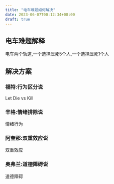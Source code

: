 ```yaml
---
title: "电车难题如何解决"
date: 2023-06-07T00:12:34+08:00
draft: true
---
```


## 电车难题解释

电车两个轨道,一个选择压死5个人,一个选择压死1个人

## 解决方案

### 福特:行为区分说

Let Die vs Kill

### 辛格:情绪排除说

情绪行为

### 阿奎那:双重效应说

双重效应

### 奥弗兰:道德障碍说

道德障碍
